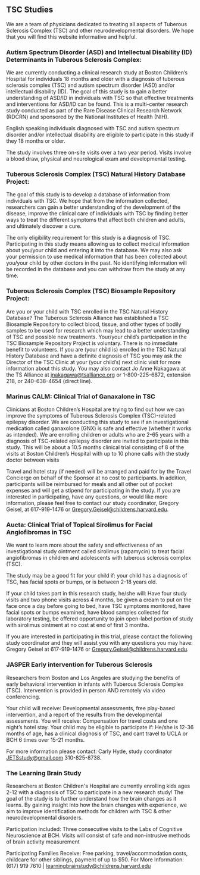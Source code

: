 ## TSC Studies

We are a team of physicians dedicated to treating all aspects of Tuberous Sclerosis Complex (TSC) and other neurodevelopmental disorders. We hope that you will find this website informative and helpful.

### Autism Spectrum Disorder (ASD) and Intellectual Disability (ID) Determinants in Tuberous Sclerosis Complex:
We are currently conducting a clinical research study at Boston Children’s Hospital for individuals 18 months and older with a diagnosis of tuberous sclerosis complex (TSC) and autism spectrum disorder (ASD) and/or intellectual disability (ID). The goal of this study is to gain a better understanding of ASD/ID in individuals with TSC so that effective treatments and interventions for ASD/ID can be found. This is a multi-center research study conducted as part of the Rare Disease Clinical Research Network (RDCRN) and sponsored by the National Institutes of Health (NIH). 
 
English speaking individuals diagnosed with TSC and autism spectrum disorder and/or intellectual disability are eligible to participate in this study if they 18 months or older.
 
The study involves three on-site visits over a two year period. Visits involve a blood draw, physical and neurological exam and developmental testing.
 
 
### Tuberous Sclerosis Complex (TSC) Natural History Database Project:
The goal of this study is to develop a database of information from individuals with TSC. We hope that from the information collected, researchers can gain a better understanding of the development of the disease, improve the clinical care of individuals with TSC by finding better ways to treat the different symptoms that affect both children and adults, and ultimately discover a cure.
 
The only eligibility requirement for this study is a diagnosis of TSC. Participating in this study means allowing us to collect medical information about you/your child and entering it into the database. We may also ask your permission to use medical information that has been collected about you/your child by other doctors in the past. No identifying information will be recorded in the database and you can withdraw from the study at any time.
 
 
### Tuberous Sclerosis Complex (TSC) Biosample Repository Project:
Are you or your child with TSC enrolled in the TSC Natural History Database? The Tuberous Sclerosis Alliance has established a TSC Biosample Repository to collect blood, tissue, and other types of bodily samples to be used for research which may lead to a better understanding of TSC and possible new treatments.  Your/your child’s participation in the TSC Biosample Repository Project is voluntary.   There is no immediate benefit to volunteers.   If you are (your child is) enrolled in the TSC Natural History Database and have a definite diagnosis of TSC you may ask the Director of the TSC Clinic at your (your child’s) next clinic visit for more information about this study.  You may also contact Jo Anne Nakagawa at the TS Alliance at [jnakagawa@tsalliance.org](jnakagawa@tsalliance.org) or 1-800-225-6872, extension 218, or 240-638-4654 (direct line).
 
 
### Marinus CALM: Clinical Trial of Ganaxalone in TSC
 
Clinicians at Boston Children’s Hospital are trying to find out how we can improve the symptoms of Tuberous Sclerosis Complex (TSC)-related epilepsy disorder. We are conducting this study to see if an investigational medication called ganaxolone (GNX) is safe and effective (whether it works as intended). We are enrolling children or adults who are 2-65 years with a diagnosis of TSC-related epilepsy disorder are invited to participate in this study. This will be about a 10.5 months clinical trial consisting of 8 of the visits at Boston Children’s Hospital with up to 10 phone calls with the study doctor between visits
 
Travel and hotel stay (if needed) will be arranged and paid for by the Travel Concierge on behalf of the Sponsor at no cost to participants. In addition, participants will be reimbursed for meals and all other out of pocket expenses and will get a stipend for participating in the study. If you are interested in participating, have any questions, or would like more information, please feel free to contact our study coordinator, Gregory Geisel, at 617-919-1476 or [Gregory.Geisel@childrens.harvard.edu](Gregory.Geisel@childrens.harvard.edu).
 
 
### Aucta: Clinical Trial of Topical Sirolimus for Facial Angiofibromas in TSC
We want to learn more about the safety and effectiveness of an investigational study ointment called sirolimus (rapamycin) to treat facial angiofibromas in children and adolescents with tuberous sclerosis complex (TSC).
 
The study may be a good fit for your child if: your child has a diagnosis of TSC,  has facial spots or bumps, or is between 2-18 years old.
 
If your child takes part in this research study, he/she will: Have four study visits and two phone visits across 4 months, be given a cream to put on the face once a day before going to bed, have TSC symptoms monitored, have facial spots or bumps examined, have blood samples collected for laboratory testing, be offered opportunity to join open-label portion of study with sirolimus ointment at no cost at end of first 3 months.
 
If you are interested in participating in this trial, please contact the following study coordinator and they will assist you with any questions  you may have: Gregory Geisel at 617-919-1476 or [Gregory.Geisel@childrens.harvard.edu](Gregory.Geisel@childrens.harvard.edu).
 
 
### JASPER Early intervention for Tuberous Sclerosis
Researchers from Boston and Los Angeles are studying the benefits of early behavioral intervention in infants with Tuberous Sclerosis Complex (TSC). Intervention is provided in person AND remotely via video conferencing.
 
Your child will receive: Developmental assessments, free play-based intervention, and a report of the results from the developmental assessments.
You will receive: Compensation for travel costs and one night’s hotel stay.
Your child may be eligible to participate if: He/she is 12-36 months of age, has a clinical diagnosis of TSC, and cant travel to UCLA or BCH 6 times over 15-21 months.
 
For more information please contact: Carly Hyde, study coordinator [JETSstudy@gmail.com](mailto:JETSstudy@gmail.com) 310-825-8738.
 
 
### The Learning Brain Study
Researchers at Boston Children's Hospital are currently enrolling kids ages 2-12 with a diagnosis of TSC to participate in a new research study! The goal of the study is to further understand how the brain changes as it learns. By gaining insight into how the brain changes with experience, we aim to improve identification methods for children with TSC & other neurodevelopmental disorders.
 
Participation included: Three consecutive visits to the Labs of Cognitive Neuroscience at BCH. Visits will consist of safe and non-intrusive methods of brain activity measurement
 
Participating Families Receive: Free parking, travel/accommodation costs, childcare for other siblings, payment of up to $50.
For More Information: (617) 919 7610 | [learningbrainstudy@childrens.harvard.edu](mailto:learningbrainstudy@childrens.harvard.edu)
